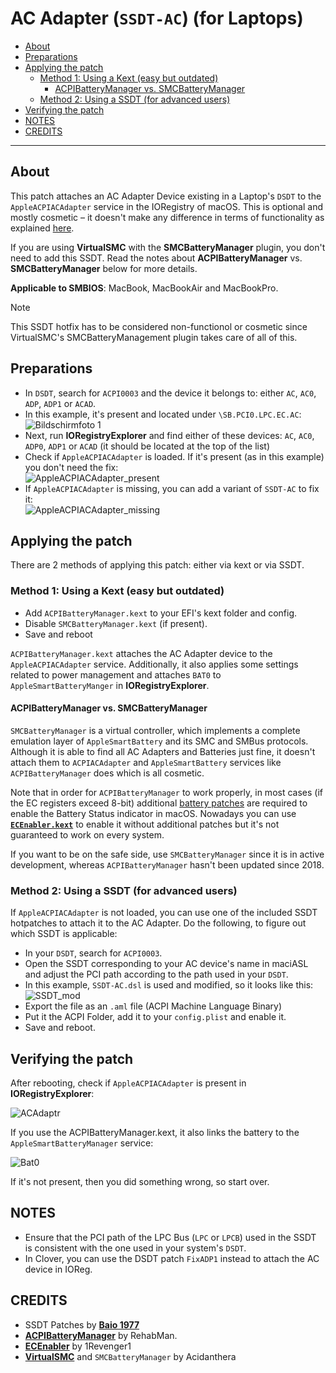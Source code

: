 # AC Adapter (`SSDT-AC`) (for Laptops)

- [About](#about)
- [Preparations](#preparations)
- [Applying the patch](#applying-the-patch)
	- [Method 1: Using a Kext (easy but outdated)](#method-1-using-a-kext-easy-but-outdated)
		- [ACPIBatteryManager vs. SMCBatteryManager](#acpibatterymanager-vs-smcbatterymanager)
	- [Method 2: Using a SSDT (for advanced users)](#method-2-using-a-ssdt-for-advanced-users)
- [Verifying the patch](#verifying-the-patch)
- [NOTES](#notes)
- [CREDITS](#credits)

---

## About
This patch attaches an AC Adapter Device existing in a Laptop's `DSDT` to the `AppleACPIACAdapter` service in the IORegistry of macOS. This is optional and mostly cosmetic – it doesn't make any difference in terms of functionality as explained [here](https://github.com/acidanthera/bugtracker/issues/1808).

If you are using **VirtualSMC** with the **SMCBatteryManager** plugin, you don't need to add this SSDT. Read the notes about **ACPIBatteryManager** vs. **SMCBatteryManager** below for more details.

**Applicable to SMBIOS**: MacBook, MacBookAir and MacBookPro. 

> [!NOTE]
>
> This SSDT hotfix has to be considered non-functionol or cosmetic since VirtualSMC's SMCBatteryManagement plugin takes care of all of this.

## Preparations
- In `DSDT`, search for `ACPI0003` and the device it belongs to: either `AC`, `AC0`, `ADP`, `ADP1` or `ACAD`. 
- In this example, it's present and located under `\SB.PCI0.LPC.EC.AC`: 
	![Bildschirmfoto 1](https://user-images.githubusercontent.com/76865553/139686755-00929243-000b-459d-9d02-5ab9b0f720c6.png)
- Next, run **IORegistryExplorer** and find either of these devices: `AC`, `AC0`, `ADP0`, `ADP1` or `ACAD` (it should be located at the top of the list)
- Check if `AppleACPIACAdapter` is loaded. If it's present (as in this example) you don't need the fix:</br> ![AppleACPIACAdapter_present](https://user-images.githubusercontent.com/76865553/139686991-d0104672-31f1-4ccf-949b-cd44ff9a4537.png)
- If `AppleACPIACAdapter` is missing, you can add a variant of `SSDT-AC` to fix it: </br>![AppleACPIACAdapter_missing](https://user-images.githubusercontent.com/76865553/139687029-acdd7853-6d7c-43fc-b421-f2c718af45c2.png)

## Applying the patch
There are 2 methods of applying this patch: either via kext or via SSDT. 

### Method 1: Using a Kext (easy but outdated)
- Add `ACPIBatteryManager.kext` to your EFI's kext folder and config. 
- Disable `SMCBatteryManager.kext` (if present).
- Save and reboot

`ACPIBatteryManager.kext` attaches the AC Adapter device to the `AppleACPIACAdapter` service. Additionally, it also applies some settings related to power management and attaches `BAT0` to `AppleSmartBatteryManger` in **IORegistryExplorer**.

#### ACPIBatteryManager vs. SMCBatteryManager
`SMCBatteryManager` is a virtual controller, which implements a complete emulation layer of `AppleSmartBattery` and its SMC and SMBus protocols. Although it is able to find all AC Adapters and Batteries just fine, it doesn't attach them to `ACPIACAdapter` and `AppleSmartBattery` services like `ACPIBatteryManager` does which is all cosmetic.

Note that in order for `ACPIBatteryManager` to work properly, in most cases (if the EC registers exceed 8-bit) additional [battery patches](/05_Laptop-specific_Patches/Battery_Patches) are required to enable the Battery Status indicator in macOS. Nowadays you can use [**`ECEnabler.kext`**](https://github.com/1Revenger1/ECEnabler) to enable it without additional patches but it's not guaranteed to work on every system.

If you want to be on the safe side, use `SMCBatteryManager` since it is in active development, whereas `ACPIBatteryManager` hasn't been updated since 2018.

### Method 2: Using a SSDT (for advanced users)
If `AppleACPIACAdapter` is not loaded, you can use one of the included SSDT hotpatches to attach it to the AC Adapter. Do the following, to figure out which SSDT is applicable:

- In your `DSDT`, search for `ACPI0003`. 
- Open the SSDT corresponding to your AC device's name in maciASL and adjust the PCI path according to the path used in your `DSDT`.
- In this example, `SSDT-AC.dsl` is used and modified, so it looks like this: ![SSDT_mod](https://user-images.githubusercontent.com/76865553/139687058-6fad207b-019a-4253-a91e-c87011f17922.png)</br>
- Export the file as an `.aml` file (ACPI Machine Language Binary)
- Put it the ACPI Folder, add it to your `config.plist` and enable it.
- Save and reboot.

## Verifying the patch
After rebooting, check if `AppleACPIACAdapter` is present in **IORegistryExplorer**:

![ACAdaptr](https://user-images.githubusercontent.com/76865553/146288651-24a88e8a-fc8e-4354-b54f-7e96de2e6cfd.png)

If you use the ACPIBatteryManager.kext, it also links the battery to the `AppleSmartBatteryManager` service:

![Bat0](https://user-images.githubusercontent.com/76865553/146288737-8284846d-8fc1-489b-96f6-bb5b804828ab.png)

If it's not present, then you did something wrong, so start over.

## NOTES
- Ensure that the PCI path of the LPC Bus (`LPC` or `LPCB`) used in the SSDT is consistent with the one used in your system's `DSDT`. 
- In Clover, you can use the DSDT patch `FixADP1` instead to attach the AC device in IOReg.

## CREDITS
- SSDT Patches by [**Baio 1977**](https://github.com/Baio1977)
- [**ACPIBatteryManager**](https://bitbucket.org/RehabMan/os-x-acpi-battery-driver/src/master/) by RehabMan.
- [**ECEnabler**](https://github.com/1Revenger1/ECEnabler) by 1Revenger1
- [**VirtualSMC**](https://github.com/acidanthera/VirtualSMC) and `SMCBatteryManager` by Acidanthera
